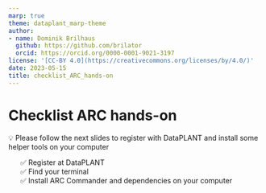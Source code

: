 ```yaml
---
marp: true
theme: dataplant_marp-theme
author:
- name: Dominik Brilhaus
  github: https://github.com/brilator
  orcid: https://orcid.org/0000-0001-9021-3197
license: '[CC-BY 4.0](https://creativecommons.org/licenses/by/4.0/)'
date: 2023-05-15
title: checklist_ARC_hands-on
---
```


# Checklist ARC hands-on

<style scoped>

ul{
  list-style-type: none; /* Remove bullets */
}
</style>


:bulb: Please follow the next slides to register with DataPLANT and install some helper tools on your computer

- :white_check_mark: Register at DataPLANT 
- :white_check_mark: Find your terminal 
- :white_check_mark: Install ARC Commander and dependencies on your computer
<!-- - Install ARCitect on your computer :white_check_mark: -->
